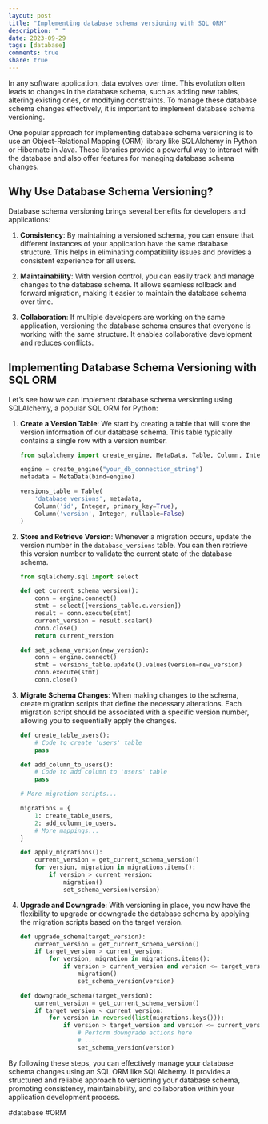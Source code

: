 ```yaml
---
layout: post
title: "Implementing database schema versioning with SQL ORM"
description: " "
date: 2023-09-29
tags: [database]
comments: true
share: true
---
```


In any software application, data evolves over time. This evolution often leads to changes in the database schema, such as adding new tables, altering existing ones, or modifying constraints. To manage these database schema changes effectively, it is important to implement database schema versioning.

One popular approach for implementing database schema versioning is to use an Object-Relational Mapping (ORM) library like SQLAlchemy in Python or Hibernate in Java. These libraries provide a powerful way to interact with the database and also offer features for managing database schema changes.

## Why Use Database Schema Versioning?

Database schema versioning brings several benefits for developers and applications:

1. **Consistency**: By maintaining a versioned schema, you can ensure that different instances of your application have the same database structure. This helps in eliminating compatibility issues and provides a consistent experience for all users.

2. **Maintainability**: With version control, you can easily track and manage changes to the database schema. It allows seamless rollback and forward migration, making it easier to maintain the database schema over time.

3. **Collaboration**: If multiple developers are working on the same application, versioning the database schema ensures that everyone is working with the same structure. It enables collaborative development and reduces conflicts.

## Implementing Database Schema Versioning with SQL ORM

Let’s see how we can implement database schema versioning using SQLAlchemy, a popular SQL ORM for Python:

1. **Create a Version Table**: We start by creating a table that will store the version information of our database schema. This table typically contains a single row with a version number.

    ```python
    from sqlalchemy import create_engine, MetaData, Table, Column, Integer

    engine = create_engine("your_db_connection_string")
    metadata = MetaData(bind=engine)

    versions_table = Table(
        'database_versions', metadata,
        Column('id', Integer, primary_key=True),
        Column('version', Integer, nullable=False)
    )
    ```

2. **Store and Retrieve Version**: Whenever a migration occurs, update the version number in the `database_versions` table. You can then retrieve this version number to validate the current state of the database schema.

    ```python
    from sqlalchemy.sql import select

    def get_current_schema_version():
        conn = engine.connect()
        stmt = select([versions_table.c.version])
        result = conn.execute(stmt)
        current_version = result.scalar()
        conn.close()
        return current_version

    def set_schema_version(new_version):
        conn = engine.connect()
        stmt = versions_table.update().values(version=new_version)
        conn.execute(stmt)
        conn.close()
    ```

3. **Migrate Schema Changes**: When making changes to the schema, create migration scripts that define the necessary alterations. Each migration script should be associated with a specific version number, allowing you to sequentially apply the changes.

    ```python
    def create_table_users():
        # Code to create 'users' table
        pass

    def add_column_to_users():
        # Code to add column to 'users' table
        pass

    # More migration scripts...

    migrations = {
        1: create_table_users,
        2: add_column_to_users,
        # More mappings...
    }

    def apply_migrations():
        current_version = get_current_schema_version()
        for version, migration in migrations.items():
            if version > current_version:
                migration()
                set_schema_version(version)
    ```

4. **Upgrade and Downgrade**: With versioning in place, you now have the flexibility to upgrade or downgrade the database schema by applying the migration scripts based on the target version.

    ```python
    def upgrade_schema(target_version):
        current_version = get_current_schema_version()
        if target_version > current_version:
            for version, migration in migrations.items():
                if version > current_version and version <= target_version:
                    migration()
                    set_schema_version(version)

    def downgrade_schema(target_version):
        current_version = get_current_schema_version()
        if target_version < current_version:
            for version in reversed(list(migrations.keys())):
                if version > target_version and version <= current_version:
                    # Perform downgrade actions here
                    # ...
                    set_schema_version(version)
    ```

By following these steps, you can effectively manage your database schema changes using an SQL ORM like SQLAlchemy. It provides a structured and reliable approach to versioning your database schema, promoting consistency, maintainability, and collaboration within your application development process.

#database #ORM
